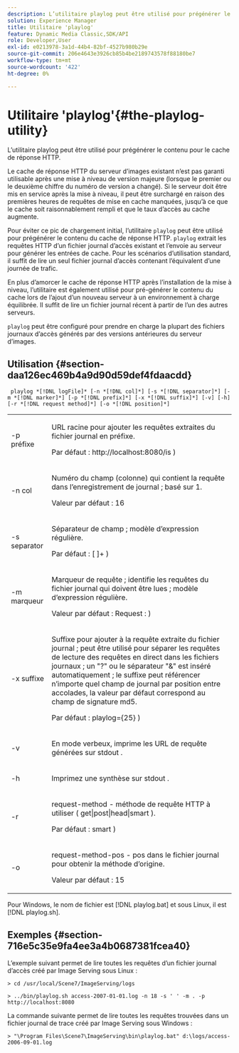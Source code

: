 ```yaml
---
description: L’utilitaire playlog peut être utilisé pour prégénérer le contenu pour le cache de réponse HTTP.
solution: Experience Manager
title: Utilitaire 'playlog'
feature: Dynamic Media Classic,SDK/API
role: Developer,User
exl-id: e0213978-3a1d-44b4-82bf-4527b980b29e
source-git-commit: 206e4643e3926cb85b4be2189743578f88180be7
workflow-type: tm+mt
source-wordcount: '422'
ht-degree: 0%

---
```


# Utilitaire &#39;playlog&#39;{#the-playlog-utility}

L’utilitaire playlog peut être utilisé pour prégénérer le contenu pour le cache de réponse HTTP.

Le cache de réponse HTTP du serveur d’images existant n’est pas garanti utilisable après une mise à niveau de version majeure (lorsque le premier ou le deuxième chiffre du numéro de version a changé). Si le serveur doit être mis en service après la mise à niveau, il peut être surchargé en raison des premières heures de requêtes de mise en cache manquées, jusqu’à ce que le cache soit raisonnablement rempli et que le taux d’accès au cache augmente.

Pour éviter ce pic de chargement initial, l’utilitaire `playlog` peut être utilisé pour prégénérer le contenu du cache de réponse HTTP. `playlog` extrait les requêtes HTTP d’un fichier journal d’accès existant et l’envoie au serveur pour générer les entrées de cache. Pour les scénarios d’utilisation standard, il suffit de lire un seul fichier journal d’accès contenant l’équivalent d’une journée de trafic.

En plus d’amorcer le cache de réponse HTTP après l’installation de la mise à niveau, l’utilitaire est également utilisé pour pré-générer le contenu du cache lors de l’ajout d’un nouveau serveur à un environnement à charge équilibrée. Il suffit de lire un fichier journal récent à partir de l’un des autres serveurs.

`playlog` peut être configuré pour prendre en charge la plupart des fichiers journaux d’accès générés par des versions antérieures du serveur d’images.

## Utilisation {#section-daa126ec469b4a9d90d59def4fdaacdd}

` playlog *[!DNL logFile]* [-n *[!DNL col]*] [-s *[!DNL separator]*] [-m *[!DNL marker]*] [-p *[!DNL prefix]*] [-x *[!DNL suffix]*] [-v] [-h] [-r *[!DNL request method]*] [-o *[!DNL position]*]`

<table id="simpletable_39B9638BCB0F4244B5155C958C044C31"> 
 <tr class="strow"> 
  <td class="stentry"> <p> <span class="codeph"> -p <span class="varname"> préfixe </span> </span> </p> </td> 
  <td class="stentry"> <p>URL racine pour ajouter les requêtes extraites du fichier journal en préfixe. </p> <p>Par défaut : <span class="filepath"> http://localhost:8080/is </span>) </p> </td> 
 </tr> 
 <tr class="strow"> 
  <td class="stentry"> <p> <span class="codeph"> -n <span class="varname"> col </span> </span> </p> </td> 
  <td class="stentry"> <p>Numéro du champ (colonne) qui contient la requête dans l’enregistrement de journal ; basé sur 1. </p> <p>Valeur par défaut : 16 </p> </td> 
 </tr> 
 <tr class="strow"> 
  <td class="stentry"> <p> <span class="codeph"> -s <span class="varname"> separator </span> </span> </p> </td> 
  <td class="stentry"> <p>Séparateur de champ ; modèle d’expression régulière. </p> <p>Par défaut : <span class="codeph"> [ ]+ </span>) </p> </td> 
 </tr> 
 <tr class="strow"> 
  <td class="stentry"> <p> <span class="codeph"> -m <span class="varname"> marqueur </span> </span> </p> </td> 
  <td class="stentry"> <p>Marqueur de requête ; identifie les requêtes du fichier journal qui doivent être lues ; modèle d’expression régulière. </p> <p>Valeur par défaut : <span class="codeph"> Request : </span>) </p> </td> 
 </tr> 
 <tr class="strow"> 
  <td class="stentry"> <p> <span class="codeph"> -x <span class="varname"> suffixe </span> </span> </p> </td> 
  <td class="stentry"> <p>Suffixe pour ajouter à la requête extraite du fichier journal ; peut être utilisé pour séparer les requêtes de lecture des requêtes en direct dans les fichiers journaux ; un "?" ou le séparateur "&amp;" est inséré automatiquement ; le suffixe peut référencer n’importe quel champ de journal par position entre accolades, la valeur par défaut correspond au champ de signature md5. </p> <p>Par défaut : <span class="codeph"> playlog={25} </span>) </p> </td> 
 </tr> 
 <tr class="strow"> 
  <td class="stentry"> <p> <span class="codeph"> -v </span> </p> </td> 
  <td class="stentry"> <p>En mode verbeux, imprime les URL de requête générées sur <span class="codeph"> stdout </span>. </p> </td> 
 </tr> 
 <tr class="strow"> 
  <td class="stentry"> <p> <span class="codeph"> -h </span> </p> </td> 
  <td class="stentry"> <p>Imprimez une synthèse sur <span class="codeph"> stdout </span>. </p> </td> 
 </tr> 
 <tr class="strow"> 
  <td class="stentry"> <p> <span class="codeph"> -r </span> </p> </td> 
  <td class="stentry"> <p>request-method - méthode de requête HTTP à utiliser ( <span class="codeph"> get|post|head|smart </span>). </p> <p>Par défaut : <span class="codeph"> smart </span>) </p> </td> 
 </tr> 
 <tr class="strow"> 
  <td class="stentry"> <p> <span class="codeph"> -o </span> </p> </td> 
  <td class="stentry"> <p>request-method-pos - pos dans le fichier journal pour obtenir la méthode d’origine. </p> <p>Valeur par défaut : 15 </p> </td> 
 </tr> 
</table>

Pour Windows, le nom de fichier est [!DNL playlog.bat] et sous Linux, il est [!DNL playlog.sh].

## Exemples {#section-716e5c35e9fa4ee3a4b0687381fcea40}

L’exemple suivant permet de lire toutes les requêtes d’un fichier journal d’accès créé par Image Serving sous Linux :

`> cd /usr/local/Scene7/ImageServing/logs`

`> ../bin/playlog.sh access-2007-01-01.log -n 18 -s ' ' -m . -p http://localhost:8080`

La commande suivante permet de lire toutes les requêtes trouvées dans un fichier journal de trace créé par Image Serving sous Windows :

`> "\Program Files\Scene7\ImageServing\bin\playlog.bat" d:\logs/access-2006-09-01.log`
